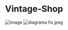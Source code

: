 # Vintage-Shop
![image](https://user-images.githubusercontent.com/80637779/113512251-75c84d80-956c-11eb-96cb-aa9016c16561.png)
![diagrama fis jpeg](https://user-images.githubusercontent.com/80637779/113512197-25e98680-956c-11eb-80db-b2af147b2121.PNG)
